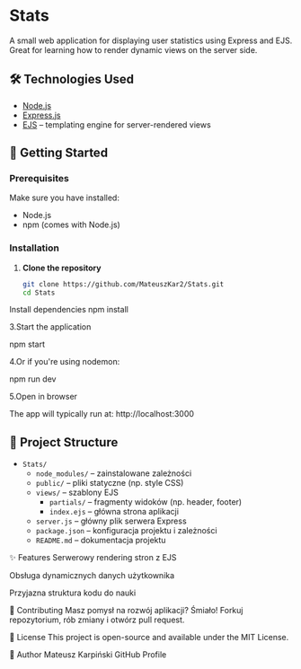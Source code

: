 # Stats

A small web application for displaying user statistics using Express and EJS. Great for learning how to render dynamic views on the server side.

## 🛠️ Technologies Used

- [Node.js](https://nodejs.org/)
- [Express.js](https://expressjs.com/)
- [EJS](https://ejs.co/) – templating engine for server-rendered views

## 🚀 Getting Started

### Prerequisites

Make sure you have installed:
- Node.js
- npm (comes with Node.js)

### Installation

1. **Clone the repository**
   ```bash
   git clone https://github.com/MateuszKar2/Stats.git
   cd Stats
Install dependencies
npm install

3.Start the application

npm start

4.Or if you're using nodemon:

npm run dev

5.Open in browser

The app will typically run at: http://localhost:3000

## 📁 Project Structure

- `Stats/`
  - `node_modules/` – zainstalowane zależności
  - `public/` – pliki statyczne (np. style CSS)
  - `views/` – szablony EJS
    - `partials/` – fragmenty widoków (np. header, footer)
    - `index.ejs` – główna strona aplikacji
  - `server.js` – główny plik serwera Express
  - `package.json` – konfiguracja projektu i zależności
  - `README.md` – dokumentacja projektu

✨ Features
Serwerowy rendering stron z EJS

Obsługa dynamicznych danych użytkownika

Przyjazna struktura kodu do nauki

🤝 Contributing
Masz pomysł na rozwój aplikacji? Śmiało! Forkuj repozytorium, rób zmiany i otwórz pull request.

📄 License
This project is open-source and available under the MIT License.

👤 Author
Mateusz Karpiński
GitHub Profile
